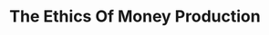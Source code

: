 ---
layout: books
title: The Ethics Of Money Production
subtitle: 
essential: true
categories: ['money']
authors: ['Jörg Guido Hülsmann']
authors_twitter: ['']
excerpt: .
resource_url: 
amazon_url: https://www.amazon.com/dp/1933550090
---